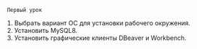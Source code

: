      Первый урок
1. Выбрать вариант ОС для установки рабочего окружения.
2. Установить MySQL8.
3. Установить графические клиенты DBeaver и Workbench. 
